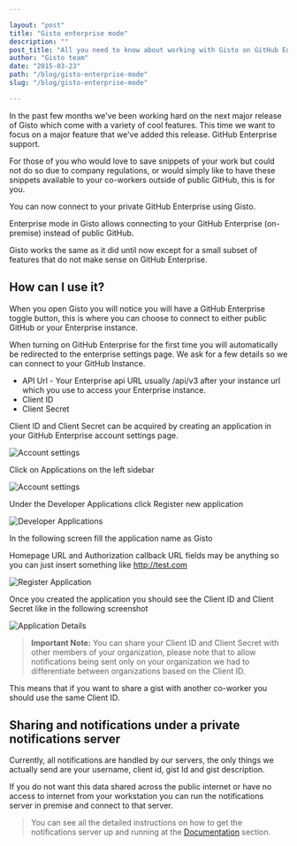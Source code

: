 ```yaml
---

layout: "post"
title: "Gisto enterprise mode"
description: ""
post_title: "All you need to know about working with Gisto on GitHub Enterprise"
author: "Gisto team"
date: "2015-03-23"
path: "/blog/gisto-enterprise-mode"
slug: "/blog/gisto-enterprise-mode"

---
```


In the past few months we've been working hard on the next major release of Gisto which come with a variety of cool features.
This time we want to focus on a major feature that we've added this release. GitHub Enterprise support.

<!--more-->

For those of you who would love to save snippets of your work but could not do so due to company regulations, or would simply
like to have these snippets available to your co-workers outside of public GitHub, this is for you.

You can now connect to your private GitHub Enterprise using Gisto.

Enterprise mode in Gisto allows connecting to your GitHub Enterprise (on-premise) instead of public GitHub.

Gisto works the same as it did until now except for a small subset of features that do not make sense on GitHub Enterprise.

## How can I use it?

When you open Gisto you will notice you will have a GitHub Enterprise toggle button, this is where you can choose to connect to
either public GitHub or your Enterprise instance.

When turning on GitHub Enterprise for the first time you will automatically be redirected to the enterprise settings page.
We ask for a few details so we can connect to your GitHub Instance.

- API Url - Your Enterprise api URL usually /api/v3 after your instance url which you use to access your Enterprise instance.
- Client ID
- Client Secret

Client ID and Client Secret can be acquired by creating an application in your GitHub Enterprise account settings page.

![Account settings](images/post-enterprise-mode/step1.png)

Click on Applications on the left sidebar

![Account settings](images/post-enterprise-mode/step2.png)

Under the Developer Applications click Register new application

![Developer Applications](images/post-enterprise-mode/step3.png)

In the following screen fill the application name as Gisto

Homepage URL and Authorization callback URL fields may be anything so you can just insert something like http://test.com

![Register Application](images/post-enterprise-mode/step4.png)

Once you created the application you should see the Client ID and Client Secret like in the following screenshot

![Application Details](images/post-enterprise-mode/step5.png)

> **Important Note:** You can share your Client ID and Client Secret with other members of your organization, please note that to allow
notifications being sent only on your organization we had to differentiate between organizations based on the Client ID.

This means that if you want to share a gist with another co-worker you should use the same Client ID.

## Sharing and notifications under a private notifications server

Currently, all notifications are handled by our servers, the only things we actually send are your username, client id, gist Id and gist
description.

If you do not want this data shared across the public internet or have no access to internet from your workstation you can run
the notifications server in premise and connect to that server.

> You can see all the detailed instructions on how to get the notifications server up and running at the [Documentation](/documentation) section.


